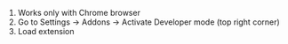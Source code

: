 1. Works only with Chrome browser
2. Go to Settings -> Addons -> Activate Developer mode (top right corner)
3. Load extension